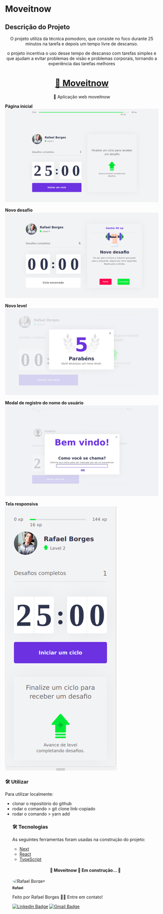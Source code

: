 # Moveitnow

## Descrição do Projeto
<p align="center">O projeto utiliza da técnica pomodoro, que consiste no foco durante 25 minutos na tarefa e depois um tempo livre de descanso.</p>
<p align="center">o projeto incentiva o uso desse tempo de descanso com tarefas simples e que ajudam a evitar problemas de visão e problemas corporais, tornando a experiência das tarefas melhores</p>

<h1 align="center">
    <a href="https://moveitnow-one.vercel.app/">🔗 Moveitnow</a>
</h1>
<p align="center">🚀 Aplicação web moveitnow</p>

<strong>Página inicial</strong>
<img src="public/github/pageInitial.png" alt="Página inicial" />

<strong>Novo desafio</strong>
<img src="public/github/newChallenge.png" alt="Novo desafio" />

<strong>Novo level</strong>
<img src="public/github/levelup.png" alt="Novo level" />

<strong>Modal de registro do nome do usuário</strong>
<br/>
<img src="public/github/register.png" alt="Tela responsiva" />

<strong>Tela responsiva</strong>
<br/>
<img src="public/github/responsive.png" alt="Tela responsiva" />

### 🛠 Utilizar

Para utilizar localmente:

<ul>
	<li>clonar o repositório do github</li>
	<li>rodar o comando > git clone link-copiado</li>
	<li>rodar o comando > yarn add</li>
	

### 🛠 Tecnologias

As seguintes ferramentas foram usadas na construção do projeto:

- [Next](https://nextjs.org/)
- [React](https://pt-br.reactjs.org/)
- [TypeScript](https://www.typescriptlang.org/)

<h4 align="center"> 
	🚧  Moveitnow 🚀 Em construção...  🚧
</h4>

 <img style="border-radius: 50%;" src="https://github.com/rafaelborges26.png" width="100px;" alt="Rafael Borges"/>
 <br />
 <sub><b>Rafael</b></sub></a>


Feito por Rafael Borges 👋🏽 Entre em contato!

[![Linkedin Badge](https://img.shields.io/badge/-Rafael-blue?style=flat-square&logo=Linkedin&logoColor=white&link=)](linkedin.com/in/rafael-bernardino-borges) 
[![Gmail Badge](https://img.shields.io/badge/-rafael.borges2698@gmail.com-c14438?style=flat-square&logo=Gmail&logoColor=white&link=mailto:rafael.borges2698@gmail.com)](mailto:rafael.borges2698@gmail.com)

